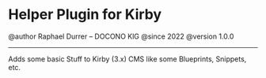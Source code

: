 # Helper Plugin for Kirby

@author Raphael Durrer – DOCONO KlG
@since 2022
@version 1.0.0

----

Adds some basic Stuff to Kirby (3.x) CMS like some Blueprints, Snippets, etc.
